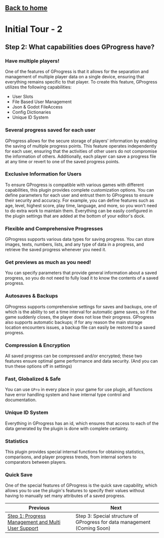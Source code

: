 ## [Back to home](https://mkh-user.github.io/GProgress-Demos)
# Initial Tour - 2
## Step 2: What capabilities does GProgress have?

### Have multiple players!

One of the features of GProgress is that it allows for the separation and management of multiple player data on a single device, ensuring that everything remains specific to that player. 
To create this feature, GProgress utilizes the following capabilities:
- User Slots
- File Based User Management
- Json & Godot FileAccess
- Config Dictionaries
- Unique ID System

### Several progress saved for each user

GProgress allows for the secure storage of players' information by enabling the saving of multiple progress points. This feature operates independently for each user, ensuring that the 
activities of other users do not compromise the information of others. Additionally, each player can save a progress file at any time or revert to one of the saved progress points.

### Exclusive Information for Users

To ensure GProgress is compatible with various games with different capabilities, this plugin provides complete customization options. You can define parameters for each user and entrust 
them to GProgress to ensure their security and accuracy. For example, you can define features such as age, level, highest score, play time, language, and more, so you won't need to do extra work to maintain 
them. Everything can be easily configured in the plugin settings that are added at the bottom of your editor's dock.

### Flexible and Comprehensive Progresses

GProgress supports various data types for saving progress. You can store images, texts, numbers, lists, and any type of data in a progress, and retrieve the saved progress whenever you need it.

### Get previews as much as you need!

You can specify parameters that provide general information about a saved progress, so you do not need to fully load it to know the contents of a saved progress.

### Autosaves & Backups

GProgress supports comprehensive settings for saves and backups, one of which is the ability to set a time interval for automatic game saves, so if the game suddenly closes, 
the player does not lose their progress. GProgress also supports automatic backups; if for any reason the main storage location encounters issues, a backup file can easily be restored to a 
saved progress.

### Compression & Encryption

All saved progress can be compressed and/or encrypted; these two features ensure optimal game performance and data security. (And you can trun these options off in settings)

### Fast, Globalized & Safe

You can use `GPro` in every place in your game for use plugin, all functions have error handling system and have internal type control and documentation.

### Unique ID System

Everything in GProgress has an id, which ensures that access to each of the data generated by the plugin is done with complete certainty.

### Statistics

This plugin provides special internal functions for obtaining statistics, comparisons, and player progress trends, from internal sorters to comparators between players.

### Quick Save

One of the special features of GProgress is the quick save capability, which allows you to use the plugin's features to specify their values without having to manually set 
many attributes of a saved progress.

|Previous|Next|
|-|-|
|[Step 1: Progress Management and Multi User Support](https://mkh-user.github.io/GProgress-Demos/Initial%20tour/Step%201)|Step 3: Special structure of GProgress for data management (Coming Soon)|
